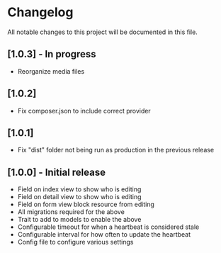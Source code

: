 # Changelog

All notable changes to this project will be documented in this file.

## [1.0.3] - In progress

- Reorganize media files 

## [1.0.2]

- Fix composer.json to include correct provider

## [1.0.1]

- Fix "dist" folder not being run as production in the previous release

## [1.0.0] - Initial release

- Field on index view to show who is editing
- Field on detail view to show who is editing
- Field on form view block resource from editing
- All migrations required for the above
- Trait to add to models to enable the above
- Configurable timeout for when a heartbeat is considered stale
- Configurable interval for how often to update the heartbeat
- Config file to configure various settings